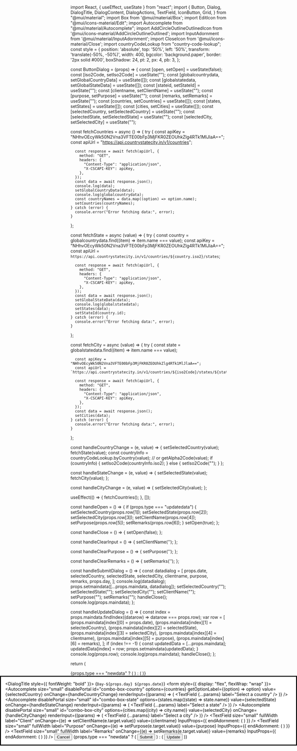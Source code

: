 import React, { useEffect, useState } from "react";
import {
  Button,
  Dialog,
  DialogTitle,
  DialogContent,
  DialogActions,
  TextField,
  IconButton,
  Grid,
} from "@mui/material";
import Box from '@mui/material/Box';
import EditIcon from "@mui/icons-material/Edit";
import Autocomplete from "@mui/material/Autocomplete";
import AddCircleOutlineOutlinedIcon from '@mui/icons-material/AddCircleOutlineOutlined';
import InputAdornment from '@mui/material/InputAdornment';
import CloseIcon from '@mui/icons-material/Close';
import countryCodeLookup from "country-code-lookup"; 
const style = {
  position: 'absolute',
  top: '50%',
  left: '50%',
  transform: 'translate(-50%, -50%)',
  width: 400,
  bgcolor: 'background.paper',
  border: '2px solid #000',
  boxShadow: 24,
  pt: 2,
  px: 4,
  pb: 3,
};

const ButtonDialog = (props) => {
  const [open, setOpen] = useState(false);
  const [iso2Code, setIso2Code] = useState("");
  const [globalcountrydata, setGlobalCountryData] = useState([]);
  const [globalstatedata, setGlobalStateData] = useState([]);
  const [stateid, setStateId] = useState("");
  const [clientname, setClientName] = useState("");
  const [purpose, setPurpose] = useState("");
  const [remarks, setRemarks] = useState("");
  const [countries, setCountries] = useState([]);
  const [states, setStates] = useState([]);
  const [cities, setCities] = useState([]);
  const [selectedCountry, setSelectedCountry] = useState("");
  const [selectedState, setSelectedState] = useState("");
  const [selectedCity, setSelectedCity] = useState("");

  const fetchCountries = async () => {
    try {
      const apiKey = "NHhvOEcyWk50N2Vna3VFTE00bFp3MjFKR0ZEOUhkZlg4RTk1MlJlaA==";
      const apiUrl = "https://api.countrystatecity.in/v1/countries";

      const response = await fetch(apiUrl, {
        method: "GET",
        headers: {
          "Content-Type": "application/json",
          "X-CSCAPI-KEY": apiKey,
        },
      });
      const data = await response.json();
      console.log(data);
      setGlobalCountryData(data);
      console.log(globalcountrydata);
      const countryNames = data.map((option) => option.name);
      setCountries(countryNames);
    } catch (error) {
      console.error("Error fetching data:", error);
    }
  };

  const fetchState = async (value) => {
    try {
      const country = globalcountrydata.find((item) => item.name === value);
      const apiKey = "NHhvOEcyWk50N2Vna3VFTE00bFp3MjFKR0ZEOUhkZlg4RTk1MlJlaA==";
      const apiUrl = `https://api.countrystatecity.in/v1/countries/${country.iso2}/states`;

      const response = await fetch(apiUrl, {
        method: "GET",
        headers: {
          "Content-Type": "application/json",
          "X-CSCAPI-KEY": apiKey,
        },
      });
      const data = await response.json();
      setGlobalStateData(data);
      console.log(globalstatedata);
      setStates(data);
      setStateId(country.id);
    } catch (error) {
      console.error("Error fetching data:", error);
    }
  };

  const fetchCity = async (value) => {
    try {
      const state = globalstatedata.find((item) => item.name === value);

      const apiKey = "NHhvOEcyWk50N2Vna3VFTE00bFp3MjFKR0ZEOUhkZlg4RTk1MlJlaA==";
      const apiUrl = `https://api.countrystatecity.in/v1/countries/${iso2Code}/states/${state.iso2}/cities`;

      const response = await fetch(apiUrl, {
        method: "GET",
        headers: {
          "Content-Type": "application/json",
          "X-CSCAPI-KEY": apiKey,
        },
      });
      const data = await response.json();
      setCities(data);
    } catch (error) {
      console.error("Error fetching data:", error);
    }
  };

  const handleCountryChange = (e, value) => {
    setSelectedCountry(value);
    fetchState(value);
    const countryInfo = countryCodeLookup.byCountry(value); // or getAlpha2Code(value);
    if (countryInfo) {
      setIso2Code(countryInfo.iso2);
    } else {
      setIso2Code(""); 
    }
  };

  const handleStateChange = (e, value) => {
    setSelectedState(value);
    fetchCity(value);
  };

  const handleCityChange = (e, value) => {
    setSelectedCity(value);
  };

  useEffect(() => {
    fetchCountries();
  }, []);

  const handleOpen = () => {
    if (props.type === "updatedata") {
      setSelectedCountry(props.row[1]);
      setSelectedState(props.row[2]);
      setSelectedCity(props.row[3]);
      setClientName(props.row[4]);
      setPurpose(props.row[5]);
      setRemarks(props.row[6]);
    }
    setOpen(true);
  };

  const handleClose = () => {
    setOpen(false);
  };

  const handleClearInput = () => {
    setClientName('');
  };

  const handleClearPurpose = () => {
    setPurpose('');
  };

  const handleClearRemarks = () => {
    setRemarks('');
  };

  const handleSubmitDialog = () => {
    const datadialog = [
      props.date,
      selectedCountry,
      selectedState,
      selectedCity,
      clientname,
      purpose,
      remarks,
      props.day,
    ];
    console.log(datadialog);
    props.setmaindata([...props.maindata, datadialog]);
    setSelectedCountry("");
    setSelectedState("");
    setSelectedCity("");
    setClientName("");
    setPurpose("");
    setRemarks("");
    handleClose();
    console.log(props.maindata);
  };

  const handleUpdateDialog = () => {
    const index = props.maindata.findIndex((datarow) => datarow === props.row);
    var row = [
      (props.maindata[index][0] = props.date),
      (props.maindata[index][1] = selectedCountry),
      (props.maindata[index][2] = selectedState),
      (props.maindata[index][3] = selectedCity),
      (props.maindata[index][4] = clientname),
      (props.maindata[index][5] = purpose),
      (props.maindata[index][6] = remarks),
    ];
    if (index !== -1) {
      const updatedData = [...props.maindata];
      updatedData[index] = row;
      props.setmaindata(updatedData);
    }
    console.log(props.row);
    console.log(props.maindata);
    handleClose();
  };

  return (
    <div>
      {props.type === "newdata" ? (
        <AddCircleOutlineOutlinedIcon onClick={handleOpen} />
      ) : (
        <IconButton onClick={handleOpen} color="primary">
          <EditIcon />
        </IconButton>
      )}
      <Dialog open={open} onClose={handleClose}>
        <DialogTitle style={{ fontWeight: "bold" }}>
          {`Day-${props.day} ${props.date}`}
        </DialogTitle>
        <DialogContent>
          <form style={{ display: "flex", flexWrap: "wrap" }}>
            <Grid container spacing={2}>
              <Grid item xs={6}>
                <Autocomplete
                  size="small"
                  disablePortal
                  id="combo-box-country"
                  options={countries}
                  getOptionLabel={(option) => option}
                  value={selectedCountry}
                  onChange={handleCountryChange}
                  renderInput={(params) => (
                    <TextField
                      {...params}
                      label="Select a country"
                    />
                  )}
                />
              </Grid>
              <Grid item xs={6}>
                <Autocomplete
                  disablePortal
                  size="small"
                  id="combo-box-state"
                  options={states.map((state) => state.name)}
                  value={selectedState}
                  onChange={handleStateChange}
                  renderInput={(params) => (
                    <TextField
                      {...params}
                      label="Select a state"
                    />
                  )}
                />
              </Grid>
              <Grid item xs={6}>
                <Autocomplete
                  disablePortal
                  size="small"
                  id="combo-box-city"
                  options={cities.map((city) => city.name)}
                  value={selectedCity}
                  onChange={handleCityChange}
                  renderInput={(params) => (
                    <TextField
                      {...params}
                      label="Select a city"
                    />
                  )}
                />
              </Grid>
              <Grid item xs={6}>
                <Box>
                  <TextField
                    size="small"
                    fullWidth
                    label="Client"
                    onChange={(e) => setClientName(e.target.value)}
                    value={clientname}
                    InputProps={{
                      endAdornment: (
                        <InputAdornment position="end">
                          <IconButton edge="end" aria-label="delete" onClick={handleClearInput}>
                            <CloseIcon />
                          </IconButton>
                        </InputAdornment>
                      )
                    }}
                  />
                </Box>
              </Grid>
              <Grid item xs={6}>
                <Box>
                  <TextField
                    size="small"
                    fullWidth
                    label="Purpose"
                    onChange={(e) => setPurpose(e.target.value)}
                    value={purpose}
                    InputProps={{
                      endAdornment: (
                        <InputAdornment position="end">
                          <IconButton edge="end" aria-label="delete" onClick={handleClearPurpose}>
                            <CloseIcon />
                          </IconButton>
                        </InputAdornment>
                      )
                    }}
                  />
                </Box>
              </Grid>
              <Grid item xs={6}>
                <Box>
                  <TextField
                    size="small"
                    fullWidth
                    label="Remarks"
                    onChange={(e) => setRemarks(e.target.value)}
                    value={remarks}
                    InputProps={{
                      endAdornment: (
                        <InputAdornment position="end">
                          <IconButton edge="end" aria-label="delete" onClick={handleClearRemarks}>
                            <CloseIcon />
                          </IconButton>
                        </InputAdornment>
                      )
                    }}
                  />
                </Box>
              </Grid>
            </Grid>
          </form>
        </DialogContent>
        <DialogActions>
          <Button onClick={handleClose} color="secondary">
            Cancel
          </Button>
          {props.type === "newdata" ? (
            <Button
              onClick={handleSubmitDialog}
              type="submit"
              variant="contained"
              color="primary"
            >
              Submit
            </Button>
          ) : (
            <Button
              onClick={handleUpdateDialog}
              type="submit"
              variant="contained"
              color="primary"
            >
              Update
            </Button>
          )}
        </DialogActions>
      </Dialog>
    </div>
  );
};


export default ButtonDialog;
